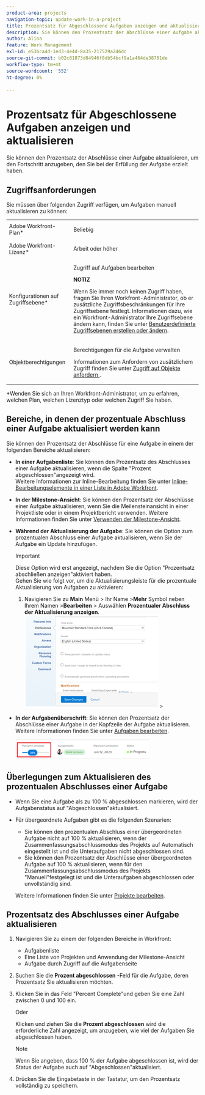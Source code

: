 ```yaml
---
product-area: projects
navigation-topic: update-work-in-a-project
title: Prozentsatz für Abgeschlossene Aufgaben anzeigen und aktualisieren
description: Sie können den Prozentsatz der Abschlüsse einer Aufgabe aktualisieren, um den Fortschritt anzugeben, den Sie bei der Erfüllung der Aufgabe erzielt haben.
author: Alina
feature: Work Management
exl-id: e53bca4d-1ed3-4e4d-8a35-217529a246dc
source-git-commit: b02c81873d84946f8db54bcf9a1a464de38781de
workflow-type: tm+mt
source-wordcount: '552'
ht-degree: 0%

---
```


# Prozentsatz für Abgeschlossene Aufgaben anzeigen und aktualisieren

Sie können den Prozentsatz der Abschlüsse einer Aufgabe aktualisieren, um den Fortschritt anzugeben, den Sie bei der Erfüllung der Aufgabe erzielt haben.

## Zugriffsanforderungen

<!--drafted for P&P:

<table style="table-layout:auto"> 
 <col> 
 <col> 
 <tbody> 
  <tr> 
   <td role="rowheader">Adobe Workfront plan*</td> 
   <td> <p>Any</p> </td> 
  </tr> 
  <tr> 
   <td role="rowheader">Adobe Workfront license*</td> 
   <td> <p>Current license: Standard</p> 
   Or
   <p>Legacy license: Work or higher</p>
   </td> 
  </tr> 
  <tr> 
   <td role="rowheader">Access level configurations*</td> 
   <td> <p>Edit access to Tasks</p> <p><b>NOTE</b>
   
   If you still don't have access, ask your Workfront administrator if they set additional restrictions in your access level. For information on how a Workfront administrator can modify your access level, see <a href="../../../administration-and-setup/add-users/configure-and-grant-access/create-modify-access-levels.md" class="MCXref xref">Create or modify custom access levels</a>.</p> </td> 
  </tr> 
  <tr> 
   <td role="rowheader">Object permissions</td> 
   <td> <p>Manage permissions to the task</p> <p>For information on requesting additional access, see <a href="../../../workfront-basics/grant-and-request-access-to-objects/request-access.md" class="MCXref xref">Request access to objects </a>.</p> </td> 
  </tr> 
 </tbody> 
</table>
-->

Sie müssen über folgenden Zugriff verfügen, um Aufgaben manuell aktualisieren zu können:

<table style="table-layout:auto"> 
 <col> 
 <col> 
 <tbody> 
  <tr> 
   <td role="rowheader">Adobe Workfront-Plan*</td> 
   <td> <p>Beliebig</p> </td> 
  </tr> 
  <tr> 
   <td role="rowheader">Adobe Workfront-Lizenz*</td> 
   <td> <p>Arbeit oder höher</p> </td> 
  </tr> 
  <tr> 
   <td role="rowheader">Konfigurationen auf Zugriffsebene*</td> 
   <td> <p>Zugriff auf Aufgaben bearbeiten</p> <p><b>NOTIZ</b>

Wenn Sie immer noch keinen Zugriff haben, fragen Sie Ihren Workfront-Administrator, ob er zusätzliche Zugriffsbeschränkungen für Ihre Zugriffsebene festlegt. Informationen dazu, wie ein Workfront-Administrator Ihre Zugriffsebene ändern kann, finden Sie unter <a href="../../../administration-and-setup/add-users/configure-and-grant-access/create-modify-access-levels.md" class="MCXref xref">Benutzerdefinierte Zugriffsebenen erstellen oder ändern</a>.</p> </td>
</tr> 
  <tr> 
   <td role="rowheader">Objektberechtigungen</td> 
   <td> <p>Berechtigungen für die Aufgabe verwalten</p> <p>Informationen zum Anfordern von zusätzlichem Zugriff finden Sie unter <a href="../../../workfront-basics/grant-and-request-access-to-objects/request-access.md" class="MCXref xref">Zugriff auf Objekte anfordern </a>.</p> </td> 
  </tr> 
 </tbody> 
</table>

&#42;Wenden Sie sich an Ihren Workfront-Administrator, um zu erfahren, welchen Plan, welchen Lizenztyp oder welchen Zugriff Sie haben.


## Bereiche, in denen der prozentuale Abschluss einer Aufgabe aktualisiert werden kann

Sie können den Prozentsatz der Abschlüsse für eine Aufgabe in einem der folgenden Bereiche aktualisieren:

* **In einer Aufgabenliste**: Sie können den Prozentsatz des Abschlusses einer Aufgabe aktualisieren, wenn die Spalte &quot;Prozent abgeschlossen&quot;angezeigt wird.\
  Weitere Informationen zur Inline-Bearbeitung finden Sie unter [Inline-Bearbeitungselemente in einer Liste in Adobe Workfront](../../../workfront-basics/navigate-workfront/use-lists/inline-edit-objects.md).

* **In der Milestone-Ansicht**: Sie können den Prozentsatz der Abschlüsse einer Aufgabe aktualisieren, wenn Sie die Meilensteinansicht in einer Projektliste oder in einem Projektbericht verwenden. Weitere Informationen finden Sie unter [Verwenden der Milestone-Ansicht](../../../reports-and-dashboards/reports/reporting-elements/use-milestone-view.md).

* **Während der Aktualisierung der Aufgabe**: Sie können die Option zum prozentualen Abschluss einer Aufgabe aktualisieren, wenn Sie der Aufgabe ein Update hinzufügen.

  >[!IMPORTANT]
  >
  >Diese Option wird erst angezeigt, nachdem Sie die Option &quot;Prozentsatz abschließen anzeigen&quot;aktiviert haben.\
  >Gehen Sie wie folgt vor, um die Aktualisierungsleiste für die prozentuale Aktualisierung von Aufgaben zu aktivieren:
  >
  >1. Navigieren Sie zu **Main** Menü > Ihr Name >**Mehr** Symbol neben Ihrem Namen >**Bearbeiten** > Auswählen **Prozentualer Abschluss der Aktualisierung anzeigen**.\
  >![](assets/show-percent-complete-toggle-in-user-profile-350x243.png)  >

* **In der Aufgabenüberschrift**: Sie können den Prozentsatz der Abschlüsse einer Aufgabe in der Kopfzeile der Aufgabe aktualisieren. Weitere Informationen finden Sie unter [Aufgaben bearbeiten](../../tasks/manage-tasks/edit-tasks.md).

  ![](assets/nwe-updatetaskpercentinheader-350x54.png)


## Überlegungen zum Aktualisieren des prozentualen Abschlusses einer Aufgabe

* Wenn Sie eine Aufgabe als zu 100 % abgeschlossen markieren, wird der Aufgabenstatus auf &quot;Abgeschlossen&quot;aktualisiert.
* Für übergeordnete Aufgaben gibt es die folgenden Szenarien:
   * Sie können den prozentualen Abschluss einer übergeordneten Aufgabe nicht auf 100 % aktualisieren, wenn der Zusammenfassungsabschlussmodus des Projekts auf Automatisch eingestellt ist und die Unteraufgaben nicht abgeschlossen sind.
   * Sie können den Prozentsatz der Abschlüsse einer übergeordneten Aufgabe auf 100 % aktualisieren, wenn für den Zusammenfassungsabschlussmodus des Projekts &quot;Manuell&quot;festgelegt ist und die Unteraufgaben abgeschlossen oder unvollständig sind.

  Weitere Informationen finden Sie unter [Projekte bearbeiten](../manage-projects/edit-projects.md).

## Prozentsatz des Abschlusses einer Aufgabe aktualisieren

1. Navigieren Sie zu einem der folgenden Bereiche in Workfront:

   * Aufgabenliste
   * Eine Liste von Projekten und Anwendung der Milestone-Ansicht
   * Aufgabe durch Zugriff auf die Aufgabenseite
1. Suchen Sie die **Prozent abgeschlossen** -Feld für die Aufgabe, deren Prozentsatz Sie aktualisieren möchten.
1. Klicken Sie in das Feld &quot;Percent Complete&quot;und geben Sie eine Zahl zwischen 0 und 100 ein.

   Oder

   Klicken und ziehen Sie die **Prozent abgeschlossen** wird die erforderliche Zahl angezeigt, um anzugeben, wie viel der Aufgaben Sie abgeschlossen haben.

   >[!NOTE]
   >
   >Wenn Sie angeben, dass 100 % der Aufgabe abgeschlossen ist, wird der Status der Aufgabe auch auf &quot;Abgeschlossen&quot;aktualisiert.


1. Drücken Sie die Eingabetaste in der Tastatur, um den Prozentsatz vollständig zu speichern.

